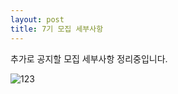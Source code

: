 ```yaml
---
layout: post
title: 7기 모집 세부사항
---
```


추가로 공지할 모집 세부사항 정리중입니다.

![123](https://user-images.githubusercontent.com/26536985/53106322-21250c80-3576-11e9-80e6-d5bc0b6a8f90.png)
